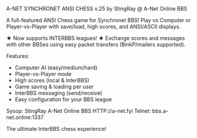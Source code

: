 A-NET SYNCHRONET ANSI CHESS v.25
by StingRay @ A-Net Online BBS

A full-featured ANSI Chess game for Synchronet BBS!
Play vs Computer or Player-vs-Player with save/load, 
high scores, and ANSI/ASCII displays.

★ Now supports INTERBBS leagues! ★
Exchange scores and messages with other BBSes using
easy packet transfers (BinkP/mailers supported).

Features:
- Computer AI (easy/medium/hard)
- Player-vs-Player mode
- High scores (local & InterBBS)
- Game saving & loading per user
- InterBBS messaging (send/receive)
- Easy configuration for your BBS league

Sysop: StingRay
A-Net Online BBS
HTTP://a-net.fyi
Telnet: bbs.a-net.online:1337

The ultimate InterBBS chess experience!
